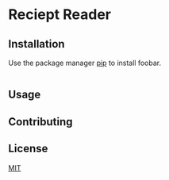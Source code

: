 # Reciept Reader



## Installation

Use the package manager [pip](https://pip.pypa.io/en/stable/) to install foobar.

```bash

```

## Usage


## Contributing


## License

[MIT](https://choosealicense.com/licenses/mit/)
